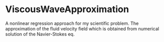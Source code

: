 # ViscousWaveApproximation
A nonlinear regression approach for my scientific problem. The approximation of the fluid velocity field which is obtained from numerical solution of the Navier-Stokes eq.
